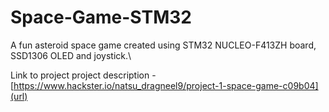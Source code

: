 # Space-Game-STM32
A fun asteroid space game created using STM32 NUCLEO-F413ZH board, SSD1306 OLED and joystick.\\

Link to project project description - [https://www.hackster.io/natsu_dragneel9/project-1-space-game-c09b04](url)

